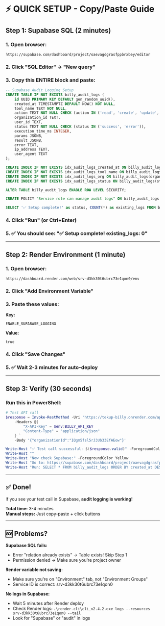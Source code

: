# ⚡ QUICK SETUP - Copy/Paste Guide

## Step 1: Supabase SQL (2 minutes)

### 1. Open browser:
```
https://supabase.com/dashboard/project/oaevagdgrasfppbrxbey/editor
```

### 2. Click "SQL Editor" → "New query"

### 3. Copy this ENTIRE block and paste:

```sql
-- Supabase Audit Logging Setup
CREATE TABLE IF NOT EXISTS billy_audit_logs (
    id UUID PRIMARY KEY DEFAULT gen_random_uuid(),
    created_at TIMESTAMPTZ DEFAULT NOW() NOT NULL,
    tool_name TEXT NOT NULL,
    action TEXT NOT NULL CHECK (action IN ('read', 'create', 'update', 'delete')),
    organization_id TEXT,
    user_id TEXT,
    status TEXT NOT NULL CHECK (status IN ('success', 'error')),
    execution_time_ms INTEGER,
    params JSONB,
    result JSONB,
    error TEXT,
    ip_address TEXT,
    user_agent TEXT
);

CREATE INDEX IF NOT EXISTS idx_audit_logs_created_at ON billy_audit_logs(created_at DESC);
CREATE INDEX IF NOT EXISTS idx_audit_logs_tool_name ON billy_audit_logs(tool_name);
CREATE INDEX IF NOT EXISTS idx_audit_logs_org ON billy_audit_logs(organization_id);
CREATE INDEX IF NOT EXISTS idx_audit_logs_status ON billy_audit_logs(status) WHERE status = 'error';

ALTER TABLE billy_audit_logs ENABLE ROW LEVEL SECURITY;

CREATE POLICY "Service role can manage audit logs" ON billy_audit_logs FOR ALL TO service_role USING (true) WITH CHECK (true);

SELECT '✅ Setup complete!' as status, COUNT(*) as existing_logs FROM billy_audit_logs;
```

### 4. Click "Run" (or Ctrl+Enter)

### 5. ✅ You should see: "✅ Setup complete! existing_logs: 0"

---

## Step 2: Render Environment (1 minute)

### 1. Open browser:
```
https://dashboard.render.com/web/srv-d3kk30t6ubrc73e1qon0/env
```

### 2. Click "Add Environment Variable"

### 3. Paste these values:

**Key:**
```
ENABLE_SUPABASE_LOGGING
```

**Value:**
```
true
```

### 4. Click "Save Changes"

### 5. ✅ Wait 2-3 minutes for auto-deploy

---

## Step 3: Verify (30 seconds)

### Run this in PowerShell:

```powershell
# Test API call
$response = Invoke-RestMethod -Uri "https://tekup-billy.onrender.com/api/v1/tools/validate_auth" -Method Post `
    -Headers @{
        "X-API-Key" = $env:BILLY_API_KEY
        "Content-Type" = "application/json"
    } `
    -Body '{"organizationId":"IQgm5fsl5rJ3Ub33EfAEow"}'

Write-Host "✅ Test call successful: $($response.valid)" -ForegroundColor Green
Write-Host ""
Write-Host "Now check Supabase:" -ForegroundColor Yellow
Write-Host "Go to: https://supabase.com/dashboard/project/oaevagdgrasfppbrxbey/editor" -ForegroundColor Cyan
Write-Host "Run: SELECT * FROM billy_audit_logs ORDER BY created_at DESC LIMIT 1;" -ForegroundColor Cyan
```

---

## ✅ Done!

If you see your test call in Supabase, **audit logging is working!**

**Total time:** 3-4 minutes  
**Manual steps:** Just copy-paste + click buttons

---

## 🆘 Problems?

**Supabase SQL fails:**
- Error "relation already exists" → Table exists! Skip Step 1
- Permission denied → Make sure you're project owner

**Render variable not saving:**
- Make sure you're on "Environment" tab, not "Environment Groups"
- Service ID is correct: srv-d3kk30t6ubrc73e1qon0

**No logs in Supabase:**
- Wait 5 minutes after Render deploy
- Check Render logs: `.\render-cli\cli_v2.4.2.exe logs --resources srv-d3kk30t6ubrc73e1qon0 --tail`
- Look for "Supabase" or "audit" in logs
